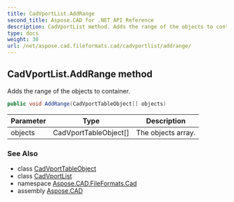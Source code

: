 ```yaml
---
title: CadVportList.AddRange
second_title: Aspose.CAD for .NET API Reference
description: CadVportList method. Adds the range of the objects to container
type: docs
weight: 30
url: /net/aspose.cad.fileformats.cad/cadvportlist/addrange/
---
```

## CadVportList.AddRange method

Adds the range of the objects to container.

```csharp
public void AddRange(CadVportTableObject[] objects)
```

| Parameter | Type | Description |
| --- | --- | --- |
| objects | CadVportTableObject[] | The objects array. |

### See Also

* class [CadVportTableObject](../../../aspose.cad.fileformats.cad.cadtables/cadvporttableobject/)
* class [CadVportList](../)
* namespace [Aspose.CAD.FileFormats.Cad](../../cadvportlist/)
* assembly [Aspose.CAD](../../../)


